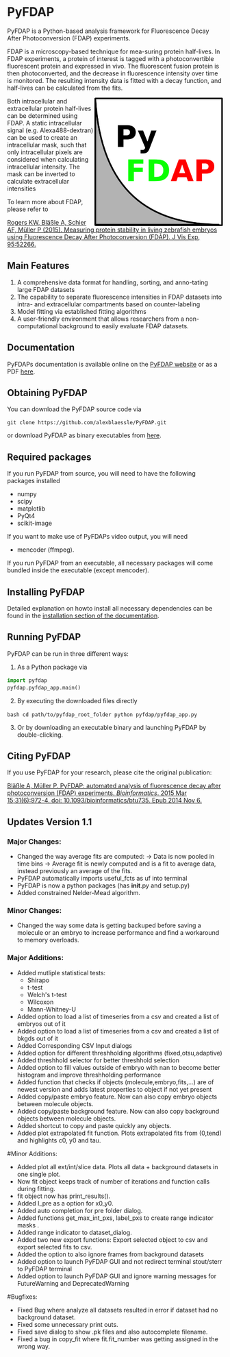 # PyFDAP

PyFDAP is a Python-based analysis framework for Fluorescence Decay After Photoconversion (FDAP) experiments. 

FDAP is a microscopy-based technique for mea-suring protein half-lives. In FDAP experiments, a protein of interest
is tagged with a photoconvertible fluorescent protein and expressed in vivo. The fluorescent
fusion protein is then photoconverted, and the decrease in fluorescence intensity over time is
monitored. The resulting intensity data is fitted with a decay function, and half-lives can be
calculated from the fits.

<img align= "right" width=300px src="pyfdap/logo/pyfdap_icon.png"/>

Both intracellular and extracellular protein half-lives can be determined using FDAP. A static
intracellular signal (e.g. Alexa488-dextran) can be used to create an intracellular mask, such
that only intracellular pixels are considered when calculating intracellular intensity. The mask
can be inverted to calculate extracellular intensities

To learn more about FDAP, please refer to 

[Rogers KW, Bläßle A, Schier AF, Müller P (2015). Measuring protein stability in living zebrafish embryos using Fluorescence Decay After Photoconversion (FDAP). J Vis Exp, 95:52266. ](http://www.jove.com/video/52266/measuring-protein-stability-living-zebrafish-embryos-using)

## Main Features

1. A comprehensive data format for handling, sorting, and anno-tating large FDAP datasets 
2. The capability to separate fluorescence intensities in FDAP datasets into intra- and extracellular compartments based on counter-labeling
3. Model fitting via established fitting algorithms 
4. A user-friendly environment that allows researchers from a non-computational background to easily evaluate FDAP datasets.

## Documentation

PyFDAPs documentation is available online on the [PyFDAP website](http://people.tuebingen.mpg.de/mueller-lab/#content/home.html ) or as a PDF [here](http://people.tuebingen.mpg.de/mueller-lab/downloads/manual.pdf).

## Obtaining PyFDAP

You can download the PyFDAP source code via

	git clone https://github.com/alexblaessle/PyFDAP.git
	
or download PyFDAP as  binary executables from [here](http://people.tuebingen.mpg.de/mueller-lab/#content/downloads.html).

## Required packages

If you run PyFDAP from source, you will need to have the following packages installed

- numpy
- scipy
- matplotlib
- PyQt4
- scikit-image

If you want to make use of PyFDAPs video output, you will need

- mencoder (ffmpeg).

If you run PyFDAP from an executable, all necessary packages will come bundled inside the executable (except mencoder).

## Installing PyFDAP

Detailed explanation on howto install all necessary dependencies can be found in the [installation section of the documentation](http://people.tuebingen.mpg.de/mueller-lab/#content/installation.html).

## Running PyFDAP

PyFDAP can be run in three different ways:

1. As a Python package via

```python
import pyfdap
pyfdap.pyfdap_app.main()
```

2. By executing the downloaded files directly

``bash
cd path/to/pyfdap_root_folder
python pyfdap/pyfdap_app.py
``

3. Or by downloading an executable binary and launching PyFDAP by double-clicking.


## Citing PyFDAP

If you use PyFDAP for your research, please cite the original publication:

[Bläßle A, Müller P. PyFDAP: automated analysis of fluorescence decay after photoconversion (FDAP) experiments. *Bioinformatics*. 2015 Mar 15;31(6):972-4. doi: 10.1093/bioinformatics/btu735. Epub 2014 Nov 6.](http://bioinformatics.oxfordjournals.org/content/early/2014/12/01/bioinformatics.btu735.abstract)

## Updates Version 1.1

### Major Changes:
- Changed the way average fits are computed:
  -> Data is now pooled in time bins
  -> Average fit is newly computed and is a fit to average data, instead previously an average of the fits.
- PyFDAP automatically imports useful_fcts as uf into terminal
- PyFDAP is now a python packages (has __init__.py and setup.py)
- Added constrained Nelder-Mead algorithm.

### Minor Changes:
- Changed the way some data is getting backuped before saving a molecule or an embryo to increase performance and find a workaround to memory overloads.

### Major Additions:
- Added mutliple statistical tests:
	* Shirapo
	* t-test
	* Welch's t-test
	* Wilcoxon
	* Mann-Whitney-U
- Added option to load a list of timeseries from a csv and created a list of embryos out of it
- Added option to load a list of timeseries from a csv and created a list of bkgds out of it
- Added Corresponding CSV Input dialogs
- Added option for different threshholding algorithms (fixed,otsu,adaptive)
- Added threshhold selector for better threshhold selection
- Added option to fill values outside of embryo with nan to become better histogram and improve threshholding performance
- Added function that checks if objects (molecule,embryo,fits,...) are of newest version and adds latest properties to object if not yet present
- Added copy/paste embryo feature. Now can also copy embryo objects between molecule objects.
- Added copy/paste background feature. Now can also copy background objects between molecule objects.
- Added shortcut to copy and paste quickly any objects.
- Added plot extrapolated fit function. Plots extrapolated fits from (0,tend) and highlights c0, y0 and tau.

#Minor Additions:
- Added plot all ext/int/slice data. Plots all data + background datasets in one single plot.
- Now fit object keeps track of number of iterations and function calls during fitting.
- fit object now has print_results().
- Added I_pre as a option for x0_y0.
- Added auto completion for pre folder dialog.
- Added functions get_max_int_pxs, label_pxs to create range indicator masks .
- Added range indicator to dataset_dialog.
- Added two new export functions: Export selected object to csv and export selected fits to csv.
- Added the option to also ignore frames from background datasets
- Added option to launch PyFDAP GUI and not redirect terminal stout/sterr to PyFDAP terminal
- Added option to launch PyFDAP GUI and ignore warning messages for FutureWarning and DeprecatedWarning

#Bugfixes: 
- Fixed Bug where analyze all datasets resulted in error if dataset had no background dataset.
- Fixed some unnecessary print outs.
- Fixed save dialog to show .pk files and also autocomplete filename.
- Fixed a bug in copy_fit where fit.fit_number was getting assigned in the wrong way.   
